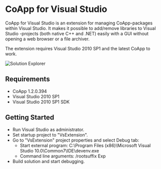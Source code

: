 CoApp for Visual Studio
=======================

CoApp for Visual Studio is an extension for managing CoApp-packages within Visual Studio. It makes it possible to add/remove libraries to Visual Studio -projects (both native C++ and .NET) easily with a GUI without opening a web browser or a file archiver.

The extension requires Visual Studio 2010 SP1 and the latest CoApp to work.

![Solution Explorer](https://github.com/henjuv/coapp-vse/blob/master/content/solutionexplorer.jpg?raw=true)

## Requirements

- CoApp 1.2.0.394
- Visual Studio 2010 SP1
- Visual Studio 2010 SP1 SDK

## Getting Started

- Run Visual Studio as administrator.
- Set startup project to "VsExtension".
- Go to "VsExtension" project properties and select Debug tab:
	- Start external program: C:\Program Files (x86)\Microsoft Visual Studio 10.0\Common7\IDE\devenv.exe
	- Command line arguments: /rootsuffix Exp
- Build solution and start debugging.